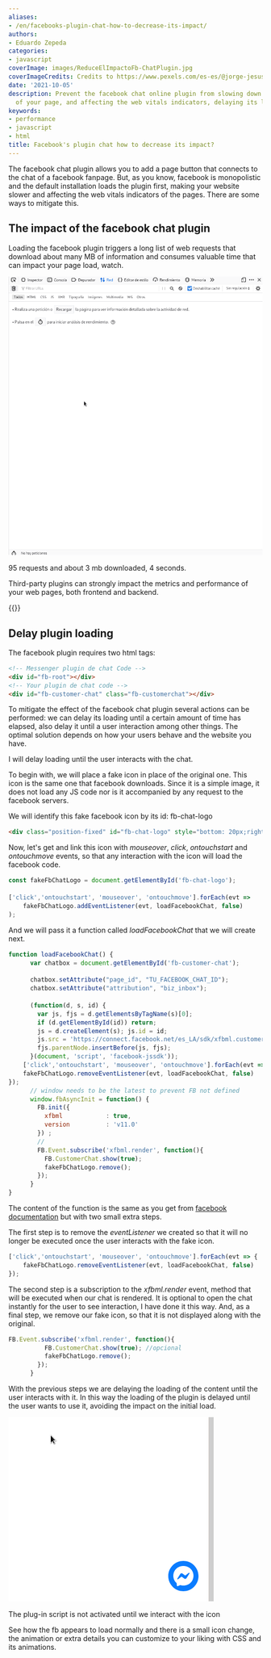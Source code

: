 ```yaml
---
aliases:
- /en/facebooks-plugin-chat-how-to-decrease-its-impact/
authors:
- Eduardo Zepeda
categories:
- javascript
coverImage: images/ReduceElImpactoFb-ChatPlugin.jpg
coverImageCredits: Credits to https://www.pexels.com/es-es/@jorge-jesus-137537/
date: '2021-10-05'
description: Prevent the facebook chat online plugin from slowing down the loading
  of your page, and affecting the web vitals indicators, delaying its loading.
keywords:
- performance
- javascript
- html
title: Facebook's plugin chat how to decrease its impact?
---
```


The facebook chat plugin allows you to add a page button that connects to the chat of a facebook fanpage. But, as you know, facebook is monopolistic and the default installation loads the plugin first, making your website slower and affecting the web vitals indicators of the pages. There are some ways to mitigate this.

## The impact of the facebook chat plugin

Loading the facebook plugin triggers a long list of web requests that download about many MB of information and consumes valuable time that can impact your page load, watch.

![Downloads triggered by the facebook chat plugin](images/CargaArchivosDelFacebookChatPlugin.gif)

95 requests and about 3 mb downloaded, 4 seconds.

Third-party plugins can strongly impact the metrics and performance of your web pages, both frontend and backend.

{{<ad>}}

## Delay plugin loading

The facebook plugin requires two html tags:

```html
<!-- Messenger plugin de chat Code -->
<div id="fb-root"></div>
<!-- Your plugin de chat code -->
<div id="fb-customer-chat" class="fb-customerchat"></div>
```

To mitigate the effect of the facebook chat plugin several actions can be performed: we can delay its loading until a certain amount of time has elapsed, also delay it until a user interaction among other things. The optimal solution depends on how your users behave and the website you have.

I will delay loading until the user interacts with the chat.

To begin with, we will place a fake icon in place of the original one. This icon is the same one that facebook downloads. Since it is a simple image, it does not load any JS code nor is it accompanied by any request to the facebook servers.

We will identify this fake facebook icon by its id: fb-chat-logo

```html
<div class="position-fixed" id="fb-chat-logo" style="bottom: 20px;right:20px; z-index: 1;"><svg width="60px" height="60px" viewBox="0 0 60 60" cursor="pointer"><svg x="0" y="0" width="60px" height="60px"><g stroke="none" stroke-width="1" fill="none" fill-rule="evenodd"><g><circle fill="#0A7CFF" cx="30" cy="30" r="30"></circle><svg x="10" y="10"><g transform="translate(0.000000, -10.000000)" fill="#FFFFFF"><g id="logo" transform="translate(0.000000, 10.000000)"><path d="M20,0 C31.2666,0 40,8.2528 40,19.4 C40,30.5472 31.2666,38.8 20,38.8 C17.9763,38.8 16.0348,38.5327 14.2106,38.0311 C13.856,37.9335 13.4789,37.9612 13.1424,38.1098 L9.1727,39.8621 C8.1343,40.3205 6.9621,39.5819 6.9273,38.4474 L6.8184,34.8894 C6.805,34.4513 6.6078,34.0414 6.2811,33.7492 C2.3896,30.2691 0,25.2307 0,19.4 C0,8.2528 8.7334,0 20,0 Z M7.99009,25.07344 C7.42629,25.96794 8.52579,26.97594 9.36809,26.33674 L15.67879,21.54734 C16.10569,21.22334 16.69559,21.22164 17.12429,21.54314 L21.79709,25.04774 C23.19919,26.09944 25.20039,25.73014 26.13499,24.24744 L32.00999,14.92654 C32.57369,14.03204 31.47419,13.02404 30.63189,13.66324 L24.32119,18.45264 C23.89429,18.77664 23.30439,18.77834 22.87569,18.45674 L18.20299,14.95224 C16.80079,13.90064 14.79959,14.26984 13.86509,15.75264 L7.99009,25.07344 Z"></path></g></g></svg></g></g></svg></svg></div>
```

Now, let's get and link this icon with _mouseover_, _click_, _ontouchstart_ and _ontouchmove_ events, so that any interaction with the icon will load the facebook code.

```javascript
const fakeFbChatLogo = document.getElementById('fb-chat-logo');

['click','ontouchstart', 'mouseover', 'ontouchmove'].forEach(evt => 
    fakeFbChatLogo.addEventListener(evt, loadFacebookChat, false)
);
```

And we will pass it a function called _loadFacebookChat_ that we will create next.

```javascript
function loadFacebookChat() {
      var chatbox = document.getElementById('fb-customer-chat');

      chatbox.setAttribute("page_id", "TU_FACEBOOK_CHAT_ID");
      chatbox.setAttribute("attribution", "biz_inbox");

      (function(d, s, id) {
        var js, fjs = d.getElementsByTagName(s)[0];
        if (d.getElementById(id)) return;
        js = d.createElement(s); js.id = id;
        js.src = 'https://connect.facebook.net/es_LA/sdk/xfbml.customerchat.js';
        fjs.parentNode.insertBefore(js, fjs);
      }(document, 'script', 'facebook-jssdk'));
    ['click','ontouchstart', 'mouseover', 'ontouchmove'].forEach(evt => {
    fakeFbChatLogo.removeEventListener(evt, loadFacebookChat, false)
});
      // window needs to be the latest to prevent FB not defined 
      window.fbAsyncInit = function() {
        FB.init({
          xfbml            : true,
          version          : 'v11.0'
        }) ;
        // 
        FB.Event.subscribe('xfbml.render', function(){
          FB.CustomerChat.show(true);
          fakeFbChatLogo.remove();      
        });
      }
}
```

The content of the function is the same as you get from [facebook documentation](https://www.facebook.com/business/help/1524587524402327) but with two small extra steps.

The first step is to remove the _eventListener_ we created so that it will no longer be executed once the user interacts with the fake icon.

```javascript
['click','ontouchstart', 'mouseover', 'ontouchmove'].forEach(evt => {
    fakeFbChatLogo.removeEventListener(evt, loadFacebookChat, false)
});
```

The second step is a subscription to the _xfbml.render_ event, method that will be executed when our chat is rendered. It is optional to open the chat instantly for the user to see interaction, I have done it this way. And, as a final step, we remove our fake icon, so that it is not displayed along with the original.

```javascript
FB.Event.subscribe('xfbml.render', function(){
          FB.CustomerChat.show(true); //opcional
          fakeFbChatLogo.remove();      
        });
      }
```

With the previous steps we are delaying the loading of the content until the user interacts with it. In this way the loading of the plugin is delayed until the user wants to use it, avoiding the impact on the initial load.

![Delayed loading of facebook plugin](images/CargaRetardadaDelFacebookChatPlugin.gif)

The plug-in script is not activated until we interact with the icon

See how the fb appears to load normally and there is a small icon change, the animation or extra details you can customize to your liking with CSS and its animations.